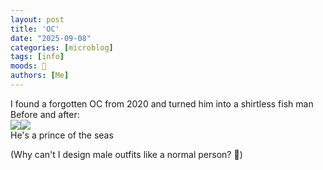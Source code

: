 ```yaml
---
layout: post
title: 'OC'
date: "2025-09-08"
categories: [microblog]
tags: [info] 
moods: 🐬
authors: [Me]
---
```

I found a forgotten OC from 2020 and turned him into a shirtless fish man <br>
Before and after:<br>
<img src="https://files.catbox.moe/oy1ksr.png"><img src="https://files.catbox.moe/faeilw.jpg"><br>
He's a prince of the seas<br>

(Why can't I design male outfits like a normal person? 🤣)
